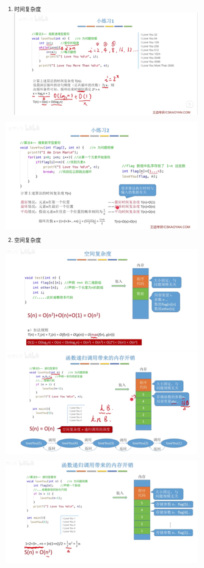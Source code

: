 1. 时间复杂度
   ![](assets/00数据结构题库-B站.png)

![](assets/00数据结构题库-B站_1.png)

2. 空间复杂度

![](assets/00数据结构题库-B站_2.png)
![](assets/00数据结构题库-B站_3.png)

![](assets/00数据结构题库-B站_4.png)













